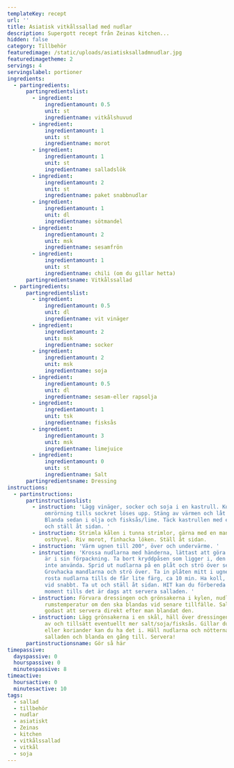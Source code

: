 ```yaml
---
templateKey: recept
url: ''
title: Asiatisk vitkålssallad med nudlar
description: Supergott recept från Zeinas kitchen...
hidden: false
category: Tillbehör
featuredimage: /static/uploads/asiatisksalladmnudlar.jpg
featuredimagetheme: 2
servings: 4
servingslabel: portioner
ingredients:
  - partingredients:
      partingredientslist:
        - ingredient:
            ingredientamount: 0.5
            unit: st
            ingredientname: vitkålshuvud
        - ingredient:
            ingredientamount: 1
            unit: st
            ingredientname: morot
        - ingredient:
            ingredientamount: 1
            unit: st
            ingredientname: salladslök
        - ingredient:
            ingredientamount: 2
            unit: st
            ingredientname: paket snabbnudlar
        - ingredient:
            ingredientamount: 1
            unit: dl
            ingredientname: sötmandel
        - ingredient:
            ingredientamount: 2
            unit: msk
            ingredientname: sesamfrön
        - ingredient:
            ingredientamount: 1
            unit: st
            ingredientname: chili (om du gillar hetta)
      partingredientsname: Vitkålssallad
  - partingredients:
      partingredientslist:
        - ingredient:
            ingredientamount: 0.5
            unit: dl
            ingredientname: vit vinäger
        - ingredient:
            ingredientamount: 2
            unit: msk
            ingredientname: socker
        - ingredient:
            ingredientamount: 2
            unit: msk
            ingredientname: soja
        - ingredient:
            ingredientamount: 0.5
            unit: dl
            ingredientname: sesam-eller rapsolja
        - ingredient:
            ingredientamount: 1
            unit: tsk
            ingredientname: fisksås
        - ingredient:
            ingredientamount: 3
            unit: msk
            ingredientname: limejuice
        - ingredient:
            ingredientamount: 0
            unit: st
            ingredientname: Salt
      partingredientsname: Dressing
instructions:
  - partinstructions:
      partinstructionslist:
        - instruction: 'Lägg vinäger, socker och soja i en kastrull. Koka upp under
            omrörning tills sockret löses upp. Stäng av värmen och låt svalna.
            Blanda sedan i olja och fisksås/lime. Täck kastrullen med ett lock
            och ställ åt sidan. '
        - instruction: Strimla kålen i tunna strimlor, gärna med en mandolin eller
            osthyvel. Riv morot, finhacka löken. Ställ åt sidan.
        - instruction: 'Värm ugnen till 200°, över och undervärme. '
        - instruction: 'Krossa nudlarna med händerna, lättast att göra när de fortfarande
            är i sin förpackning. Ta bort kryddpåsen som ligger i, den ska du
            inte använda. Sprid ut nudlarna på en plåt och strö över sesamfröna.
            Grovhacka mandlarna och strö över. Ta in plåten mitt i ugnen och
            rosta nudlarna tills de får lite färg, ca 10 min. Ha koll, de bränns
            vid snabbt. Ta ut och ställ åt sidan. HIT kan du förbereda alla
            moment tills det är dags att servera salladen. '
        - instruction: Förvara dressingen och grönsakerna i kylen, nudlar och nötter i
            rumstemperatur om den ska blandas vid senare tillfälle. Salladen är
            godast att servera direkt efter man blandat den.
        - instruction: Lägg grönsakerna i en skål, häll över dressingen och blanda. Smaka
            av och tillsätt eventuellt mer salt/soja/fisksås. Gillar du chili
            eller koriander kan du ha det i. Häll nudlarna och nötterna i
            salladen och blanda en gång till. Servera!
      partinstructionsname: Gör så här
timepassive:
  dayspassive: 0
  hourspassive: 0
  minutespassive: 8
timeactive:
  hoursactive: 0
  minutesactive: 10
tags:
  - sallad
  - tillbehör
  - nudlar
  - asiatiskt
  - Zeinas
  - kitchen
  - vitkålssallad
  - vitkål
  - soja
---
```

